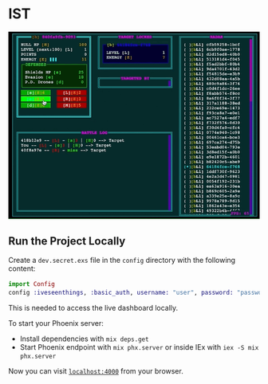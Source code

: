 # IST

![ist](./priv/static/images/ist.gif)

## Run the Project Locally

Create a `dev.secret.exs` file in the `config` directory with the following content:

```elixir
import Config
config :iveseenthings, :basic_auth, username: "user", password: "password"
```

This is needed to access the live dashboard locally.

To start your Phoenix server:

- Install dependencies with `mix deps.get`
- Start Phoenix endpoint with `mix phx.server` or inside IEx with `iex -S mix phx.server`

Now you can visit [`localhost:4000`](http://localhost:4000) from your browser.
